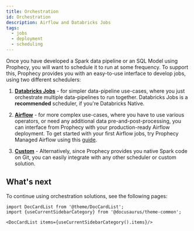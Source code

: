 ```yaml
---
title: Orchestration
id: Orchestration
description: Airflow and Databricks Jobs
tags:
  - jobs
  - deployment
  - scheduling
---
```


Once you have developed a Spark data pipeline or an SQL Model using Prophecy, you will want to schedule it to run at some frequency. To
support this, Prophecy provides you with an easy-to-use interface to develop jobs, using two different
schedulers:

1. **[Databricks Jobs](databricks-jobs.md)** - for simpler data-pipeline use-cases, where you just
   orchestrate multiple data-pipelines to run together. Databricks Jobs is a **recommended** scheduler, if you're
   Databricks Native.

2. **[Airflow](airflow/airflow.md)** - for more complex use-cases, where you have to use various operators, or need
   any additional data pre-and-post-processing, you can interface from Prophecy with your production-ready Airflow deployment. To get started with your first Airflow jobs, try Prophecy Managed Airflow using this [guide](docs/Orchestration/airflow/getting-started-with-low-code-airflow.md).

3. **[Custom](alternative-schedulers.md)** - Alternatively, since Prophecy provides you native Spark code on Git, you can easily integrate with any other scheduler or custom solution.

## What's next

To continue using orchestration solutions, see the following pages:

```mdx-code-block
import DocCardList from '@theme/DocCardList';
import {useCurrentSidebarCategory} from '@docusaurus/theme-common';

<DocCardList items={useCurrentSidebarCategory().items}/>
```

